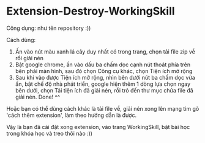 # Extension-Destroy-WorkingSkill
Công dụng: như tên repository :))

Cách dùng:
1. Ấn vào nút màu xanh lá cây duy nhất có trong trang, chọn tải file zip về rồi giải nén
2. Bật google chrome, ấn vào dấu ba chấm dọc cạnh nút thoát phía trên bên phải màn hình, sau đó chọn Công cụ khác, chọn Tiện ích mở rộng
3. Sau khi vào được Tiện ích mở rộng, nhìn bên dưới nút ba chấm dọc vừa ấn, bật chế độ nhà phát triển, google hiện thêm 1 dòng lựa chọn ngay bên dưới, chọn Tải tiện ích đã giải nén, rồi trỏ đến thư mục chứa file đã giải nén. Done! ^^

Hoặc bạn có thể dùng cách khác là tải file về, giải nén xong lên mạng tìm gõ 'cách thêm extension', làm theo hướng dẫn là được.

Vậy là bạn đã cài đặt xong extension, vào trang WorkingSkill, bật bài học trong khóa học và treo thôi nào :))
